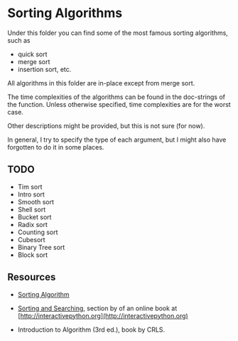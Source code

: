# Sorting Algorithms

Under this folder you can find some of the most famous sorting algorithms, such as 

- quick sort 
- merge sort
- insertion sort, etc.

All algorithms in this folder are in-place except from merge sort.

The time complexities of the algorithms can be found in the doc-strings of the function. Unless otherwise specified, time complexities are for the worst case.

Other descriptions might be provided, but this is not sure (for now).

In general, I try to specify the type of each argument,
but I might also have forgotten to do it in some places.


## TODO

- Tim sort
- Intro sort
- Smooth sort
- Shell sort
- Bucket sort
- Radix sort
- Counting sort
- Cubesort
- Binary Tree sort
- Block sort

## Resources

- [Sorting Algorithm](https://en.wikipedia.org/wiki/Sorting_algorithm) 

- [Sorting and Searching](http://interactivepython.org/runestone/static/pythonds/index.html#sorting-and-searching), section by of an online book at [http://interactivepython.org](http://interactivepython.org)

- Introduction to Algorithm (3rd ed.), book by CRLS.